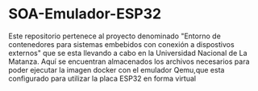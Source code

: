 # SOA-Emulador-ESP32

Este repositorio pertenece al proyecto denominado "Entorno de contenedores para sistemas embebidos con conexión a dispostivos externos" que se esta llevando a cabo en la Universidad Nacional de La Matanza. 
Aquí se encuentran almacenados los archivos necesarios para poder ejecutar la imagen docker con el emulador Qemu,que esta configurado para utilizar la placa ESP32 en forma virtual
